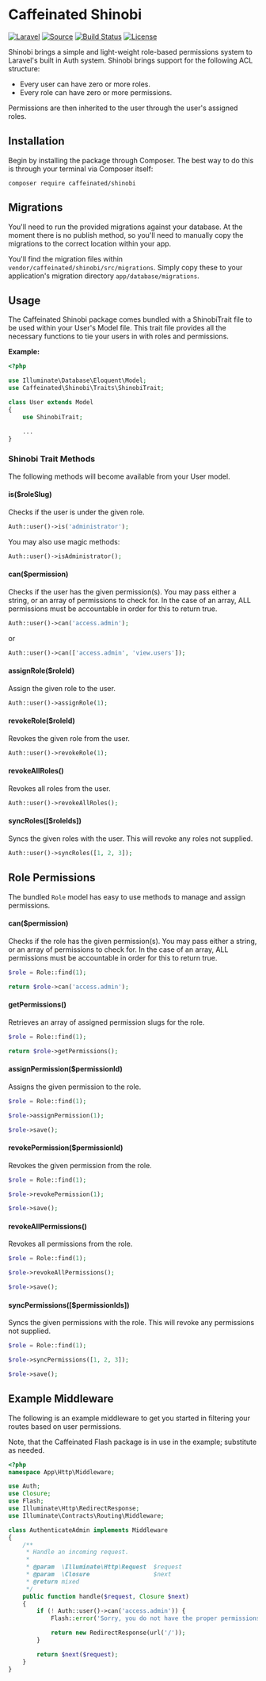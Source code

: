 Caffeinated Shinobi
===================
[![Laravel](https://img.shields.io/badge/Laravel-5.0-orange.svg?style=flat-square)](http://laravel.com)
[![Source](http://img.shields.io/badge/source-caffeinated/shinobi-blue.svg?style=flat-square)](https://github.com/caffeinated/shinobi)
[![Build Status](http://img.shields.io/travis/caffeinated/shinobi/master.svg?style=flat-square)](https://travis-ci.org/caffeinated/shinobi)
[![License](http://img.shields.io/badge/license-MIT-brightgreen.svg?style=flat-square)](https://tldrlegal.com/license/mit-license)

Shinobi brings a simple and light-weight role-based permissions system to Laravel's built in Auth system. Shinobi brings support for the following ACL structure:

- Every user can have zero or more roles.
- Every role can have zero or more permissions.

Permissions are then inherited to the user through the user's assigned roles.

Installation
------------
Begin by installing the package through Composer. The best way to do this is through your terminal via Composer itself:

```
composer require caffeinated/shinobi
```

Migrations
----------
You'll need to run the provided migrations against your database. At the moment there is no publish method, so you'll need to manually copy the migrations to the correct location within your app.

You'll find the migration files within `vendor/caffeinated/shinobi/src/migrations`. Simply copy these to your application's migration directory `app/database/migrations`.

Usage
-----
The Caffeinated Shinobi package comes bundled with a ShinobiTrait file to be used within your User's Model file. This trait file provides all the necessary functions to tie your users in with roles and permissions.

**Example:**

```php
<?php

use Illuminate\Database\Eloquent\Model;
use Caffeinated\Shinobi\Traits\ShinobiTrait;

class User extends Model
{
	use ShinobiTrait;

	...
}
```

### Shinobi Trait Methods
The following methods will become available from your User model.

#### is($roleSlug)
Checks if the user is under the given role.

```php
Auth::user()->is('administrator');
```

You may also use magic methods:

```php
Auth::user()->isAdministrator();
```

#### can($permission)
Checks if the user has the given permission(s). You may pass either a string, or an array of permissions to check for. In the case of an array, ALL permissions must be accountable in order for this to return true.

```php
Auth::user()->can('access.admin');
```

or

```php
Auth::user()->can(['access.admin', 'view.users']);
```

#### assignRole($roleId)
Assign the given role to the user.

```php
Auth::user()->assignRole(1);
```

#### revokeRole($roleId)
Revokes the given role from the user.

```php
Auth::user()->revokeRole(1);
```

#### revokeAllRoles()
Revokes all roles from the user.

```php
Auth::user()->revokeAllRoles();
```

#### syncRoles([$roleIds])
Syncs the given roles with the user. This will revoke any roles not supplied.

```php
Auth::user()->syncRoles([1, 2, 3]);
```

Role Permissions
----------------
The bundled `Role` model has easy to use methods to manage and assign permissions.

#### can($permission)
Checks if the role has the given permission(s). You may pass either a string, or an array of permissions to check for. In the case of an array, ALL permissions must be accountable in order for this to return true.

```php
$role = Role::find(1);

return $role->can('access.admin');
```

#### getPermissions()
Retrieves an array of assigned permission slugs for the role.

```php
$role = Role::find(1);

return $role->getPermissions();
```

#### assignPermission($permissionId)
Assigns the given permission to the role.

```php
$role = Role::find(1);

$role->assignPermission(1);

$role->save();
```

#### revokePermission($permissionId)
Revokes the given permission from the role.

```php
$role = Role::find(1);

$role->revokePermission(1);

$role->save();
```

#### revokeAllPermissions()
Revokes all permissions from the role.

```php
$role = Role::find(1);

$role->revokeAllPermissions();

$role->save();
```

#### syncPermissions([$permissionIds])
Syncs the given permissions with the role. This will revoke any permissions not supplied.

```php
$role = Role::find(1);

$role->syncPermissions([1, 2, 3]);

$role->save();
```

Example Middleware
------------------
The following is an example middleware to get you started in filtering your routes based on user permissions.

Note, that the Caffeinated Flash package is in use in the example; substitute as needed.

```php
<?php
namespace App\Http\Middleware;

use Auth;
use Closure;
use Flash;
use Illuminate\Http\RedirectResponse;
use Illuminate\Contracts\Routing\Middleware;

class AuthenticateAdmin implements Middleware
{
	/**
	 * Handle an incoming request.
	 *
	 * @param  \Illuminate\Http\Request  $request
	 * @param  \Closure                  $next
	 * @return mixed
	 */
	public function handle($request, Closure $next)
	{
		if (! Auth::user()->can('access.admin')) {
			Flash::error('Sorry, you do not have the proper permissions.');

			return new RedirectResponse(url('/'));
		}

		return $next($request);
	}
}
```